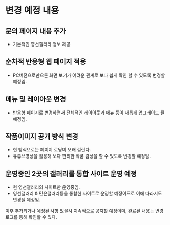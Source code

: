 # 변경 예정 내용
## 문의 페이지 내용 추가
- 기본적인 영선갤러리 정보 제공

## 순차적 반응형 웹 페이지 적용
- PC버전으로만으론 화면 보기가 어려운 관계로 보다 쉽게 확인 할 수 있도록 변경할 예정임.

## 메뉴 및 레이아웃 변경
- 반응형 페이지로 변경하면서 전체적인 레이아웃과 메뉴 등이 새롭게 업그레이드 될 예정임.

## 작품이미지 공개 방식 변경
- 현 방식으로는 페이지 로딩이 오래 걸린다.
- 유튜브영상을 활용해 보다 편리한 작품 감상을 할 수 있도록 변경할 예정임.

## 운영중인 2곳의 갤러리를 통합 사이트 운영 예정
- 현 영선갤러리의 사이트만 운영중임.
- 영선갤러리 & 민은갤러리등을 통합한 사이트로 운영할 예정이므로 이에 따라서도 변경될 예정임.

이후 추가되거나 예정된 사항 있을시 지속적으로 공지할 예정이며, 완료된 내용는 변경로그를 통해 확인할 수 있다.